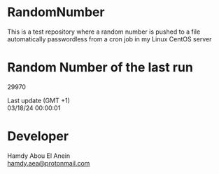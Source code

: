# RandomNumber    
This is a test repository where a random number is pushed to a file automatically passwordless from a cron job in my Linux CentOS server    
# Random Number of the last run   
29970
      
Last update (GMT +1)    
03/18/24 00:00:01
# Developer    
Hamdy Abou El Anein   
hamdy.aea@protonmail.com
